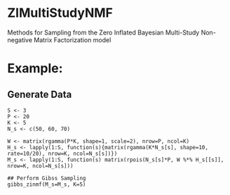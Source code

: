 # ZIMultiStudyNMF
Methods for Sampling from the Zero Inflated Bayesian Multi-Study Non-negative Matrix Factorization model

# Example:
## Generate Data

```{r example, echo = TRUE, results = TRUE, tidy = TRUE}
S <- 3
P <- 20
K <- 5
N_s <- c(50, 60, 70)

W <- matrix(rgamma(P*K, shape=1, scale=2), nrow=P, ncol=K)
H_s <- lapply(1:S, function(s){matrix(rgamma(K*N_s[s], shape=10, rate=10/20), nrow=K, ncol=N_s[s])})
M_s <- lapply(1:S, function(s) matrix(rpois(N_s[s]*P, W %*% H_s[[s]], nrow=K, ncol=N_s[s]))

## Perform Gibss Sampling
gibbs_zinmf(M_s=M_s, K=5)
```
